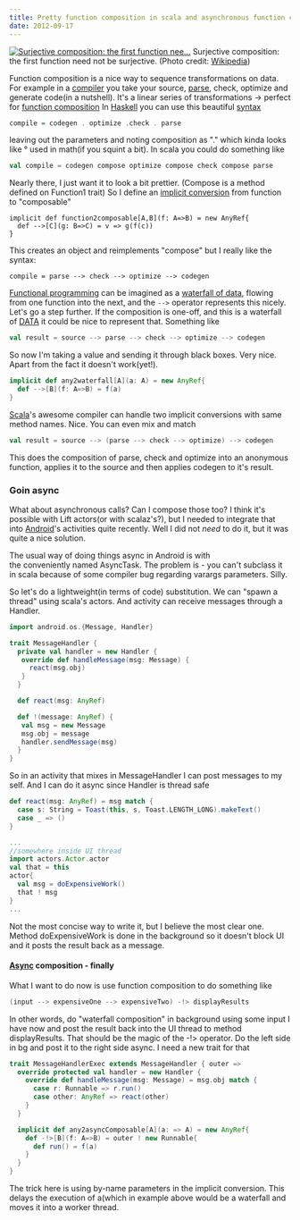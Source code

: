 ```yaml
---
title: Pretty function composition in scala and asynchronous function composition on android
date: 2012-09-17
---
```


[![Surjective composition: the first function nee...](http://upload.wikimedia.org/wikipedia/commons/thumb/a/a2/Surjective_composition.svg/300px-Surjective_composition.svg.png)](http://commons.wikipedia.org/wiki/File%3ASurjective_composition.svg)
Surjective composition: the first function need not be surjective. (Photo credit: [Wikipedia](http://commons.wikipedia.org/wiki/File%3ASurjective_composition.svg))

Function composition is a nice way to sequence transformations on data.
For example in a
[compiler](http://en.wikipedia.org/wiki/Compiler "Compiler") you take
your source, [parse](http://en.wikipedia.org/wiki/Parsing "Parsing"),
check, optimize and generate code(in a nutshell). It's a linear series
of transformations -> perfect for [function
composition](http://en.wikipedia.org/wiki/Function_composition "Function composition")
In [Haskell](http://haskell.org/ "Haskell (programming language)") you
can use this beautiful
[syntax](http://en.wikipedia.org/wiki/Syntax "Syntax")
```haskell
compile = codegen . optimize .check . parse
```

leaving out the parameters and noting composition
as "." which kinda looks like ° used in math(if you squint a bit). In
scala you could do something like
```scala
val compile = codegen compose optimize compose check compose parse
```

Nearly there, I just want it to look a bit prettier. (Compose is a
method defined on Function1 trait) So I define an [implicit
conversion](http://en.wikipedia.org/wiki/Type_conversion "Type conversion")
from function to "composable"

    implicit def function2composable[A,B](f: A=>B) = new AnyRef{
      def -->[C](g: B=>C) = v => g(f(c))
    }

This creates an object and reimplements "compose" but I really like the
syntax:

    compile = parse --> check --> optimize --> codegen

[Functional programming](http://en.wikipedia.org/wiki/Functional_programming "Functional programming")
can be imagined as a [waterfall of data](http://swizec.com/blog/my-brain-cant-handle-oop-anymore/swizec/4320),
flowing from one function into the next, and the `-->` operator
represents this nicely. Let's go a step further. If the composition is
one-off, and this is a waterfall of
[DATA](http://en.wikipedia.org/wiki/Data "Data") it could be nice to
represent that. Something like
```scala
val result = source --> parse --> check --> optimize --> codegen
```

So now I'm taking a value and sending it through black boxes. Very nice.
Apart from the fact it doesn't work(yet!).
```scala
implicit def any2waterfall[A](a: A) = new AnyRef{
  def -->[B](f: A=>B) = f(a)
}
```

[Scala](http://www.scala-lang.org/ "Scala (programming language)")'s
awesome compiler can handle two implicit conversions with same method
names. Nice. You can even mix and match
```scala
val result = source --> (parse --> check --> optimize) --> codegen
```

This does the composition of parse, check and optimize into an anonymous
function, applies it to the source and then applies codegen to it's
result.

### Goin async

What about asynchronous calls? Can I compose those too? I think it's
possible with Lift actors(or with scalaz's?), but I needed to integrate
that into [Android](http://code.google.com/android/ "Android")'s
activities quite recently. Well I did not *need* to do it, but it was
quite a nice solution.

The usual way of doing things async in Android is with
the conveniently named AsyncTask. The problem is - you can't subclass it
in scala because of some compiler bug regarding varargs parameters.
Silly.

So let's do a lightweight(in terms of code) substitution. We can "spawn
a thread" using scala's actors. And activity can receive messages
through a Handler.
```scala
import android.os.{Message, Handler}

trait MessageHandler {
  private val handler = new Handler {
   override def handleMessage(msg: Message) {
     react(msg.obj)
   }
  }

  def react(msg: AnyRef)

  def !(message: AnyRef) {
   val msg = new Message
   msg.obj = message
   handler.sendMessage(msg)
  }
}
```

So in an activity that mixes in MessageHandler I can post messages to my
self. And I can do it async since Handler is thread safe
```scala
def react(msg: AnyRef) = msg match {
  case s: String = Toast(this, s, Toast.LENGTH_LONG).makeText()
  case _ => ()
}

...
//somewhere inside UI thread
import actors.Actor.actor
val that = this
actor{
  val msg = doExpensiveWork()
  that ! msg
}
...
```

Not the most concise way to write it, but I believe the most clear one.
Method doExpensiveWork is done in the background so it doesn't block UI
and it posts the result back as a message.

#### [Async](http://en.wikipedia.org/wiki/Asynchrony "Asynchrony") composition - finally

What I want to do now is use function composition to do something like
```scala
(input --> expensiveOne --> expensiveTwo) -!> displayResults
```

In other words, do "waterfall composition" in background using some
input I have now and post the result back into the UI thread to method
displayResults. That should be the magic of the -!> operator. Do the
left side in bg and post it to the right side async. I need a new trait
for that
```scala
trait MessageHandlerExec extends MessageHandler { outer =>
  override protected val handler = new Handler {
    override def handleMessage(msg: Message) = msg.obj match {
      case r: Runnable => r.run()
      case other: AnyRef => react(other)
    }
  }

  implicit def any2asyncComposable[A](a: => A) = new AnyRef{
    def -!>[B](f: A=>B) = outer ! new Runnable{
      def run() = f(a)
    }
  }
}
```

The trick here is using by-name parameters in the implicit conversion.
This delays the execution of a(which in example above would be a
waterfall and moves it into a worker thread.
